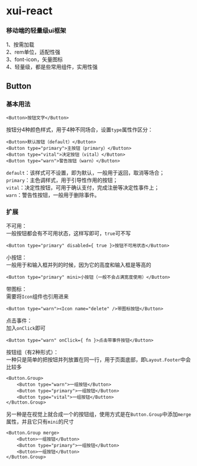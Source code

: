 # xui-react


### 移动端的轻量级ui框架
1、按需加载  
2、rem单位，适配性强  
3、font-icon，矢量图标  
4、轻量级，都是些常用组件，实用性强  




## Button
### 基本用法
```
<Button>按钮文字</Button>
```
按钮分4种颜色样式，用于4种不同场合，设置`type`属性作区分：   
```
<Button>默认按钮（default）</Button>
<Button type="primary">主按钮（primary）</Button>
<Button type="vital">决定按钮（vital）</Button>
<Button type="warn">警告按钮（warn）</Button>
```
`default`：该样式可不设置，即为默认，一般用于返回，取消等场合；   
`primary`：主色调样式，用于引导性作用的按钮；  
`vital`：决定性按钮，可用于确认支付，完成注册等决定性事件上；   
`warn`：警告性按钮，一般用于删除事件。    

### 扩展
不可用：   
一般按钮都会有不可用状态，这样写即可，`true`可不写
```
<Button type="primary" disabled={ true }>按钮不可用状态</Button>
```
小按钮：  
一般用于和输入框并列的时候，因为它的高度和输入框是等高的
```
<Button type="primary" mini>小按钮（一般不会占满宽度使用）</Button>
```
带图标：  
需要将`Icon`组件也引用进来
```
<Button type="warn"><Icon name="delete" />带图标按钮</Button>
```
点击事件：  
加入`onClick`即可
```
<Button type="warn" onClick={ fn }>点击带事件按钮</Button>
```
按钮组（有2种形式）：  
一种只是简单的把按钮并列放置在同一行，用于页面底部，即`Layout.Footer`中会比较多
```
<Button.Group>
	<Button type="warn">一组按钮</Button>
	<Button type="primary">一组按钮</Button>
	<Button type="vital">一组按钮</Button>
</Button.Group>
```
另一种是在视觉上就合成一个的按钮组，使用方式是在`Button.Group`中添加`merge`属性，并且它只有`mini`的尺寸
```
<Button.Group merge>
	<Button>一组按钮</Button>
	<Button type="primary">一组按钮</Button>
	<Button>一组按钮</Button>
</Button.Group>
```









